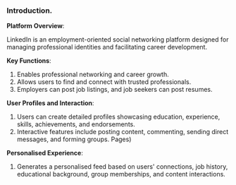 ### Introduction.

**Platform Overview**: 

LinkedIn is an employment-oriented social networking platform designed for managing professional identities and facilitating career development.

**Key Functions**:
1. Enables professional networking and career growth.
2. Allows users to find and connect with trusted professionals.
3. Employers can post job listings, and job seekers can post resumes.

**User Profiles and Interaction**:
1. Users can create detailed profiles showcasing education, experience, skills, achievements, and endorsements.
2. Interactive features include posting content, commenting, sending direct messages, and forming groups. Pages)

**Personalised Experience**:
1. Generates a personalised feed based on users' connections, job history, educational background, group memberships, and content interactions.
